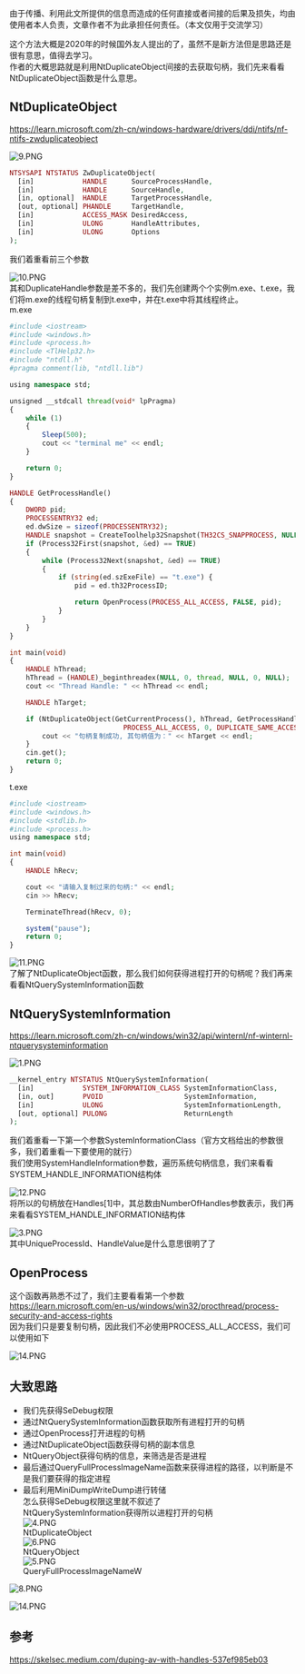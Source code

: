 由于传播、利用此文所提供的信息而造成的任何直接或者间接的后果及损失，均由使用者本人负责，文章作者不为此承担任何责任。（本文仅用于交流学习）

这个方法大概是2020年的时候国外友人提出的了，虽然不是新方法但是思路还是很有意思，值得去学习。  
作者的大概思路就是利用NtDuplicateObject间接的去获取句柄，我们先来看看NtDuplicateObject函数是什么意思。

NtDuplicateObject
-----------------

<https://learn.microsoft.com/zh-cn/windows-hardware/drivers/ddi/ntifs/nf-ntifs-zwduplicateobject>

![9.PNG](https://shs3.b.qianxin.com/attack_forum/2023/02/attach-090959fd60ae6f4b70808da25809552e9134b82a.png)

```php
NTSYSAPI NTSTATUS ZwDuplicateObject(
  [in]            HANDLE      SourceProcessHandle,
  [in]            HANDLE      SourceHandle,
  [in, optional]  HANDLE      TargetProcessHandle,
  [out, optional] PHANDLE     TargetHandle,
  [in]            ACCESS_MASK DesiredAccess,
  [in]            ULONG       HandleAttributes,
  [in]            ULONG       Options
);
```

我们着重看前三个参数

![10.PNG](https://shs3.b.qianxin.com/attack_forum/2023/02/attach-a498bf28fa1668798cb8dc0ec5c9b531a83674d1.png)  
其和DuplicateHandle参数是差不多的，我们先创建两个个实例m.exe、t.exe，我们将m.exe的线程句柄复制到t.exe中，并在t.exe中将其线程终止。  
m.exe

```php
#include <iostream>
#include <windows.h>
#include <process.h>
#include <TlHelp32.h>
#include "ntdll.h"
#pragma comment(lib, "ntdll.lib")

using namespace std;

unsigned __stdcall thread(void* lpPragma)
{
    while (1)
    {
        Sleep(500);
        cout << "terminal me" << endl;
    }

    return 0;
}

HANDLE GetProcessHandle()
{
    DWORD pid;
    PROCESSENTRY32 ed;
    ed.dwSize = sizeof(PROCESSENTRY32);
    HANDLE snapshot = CreateToolhelp32Snapshot(TH32CS_SNAPPROCESS, NULL);
    if (Process32First(snapshot, &ed) == TRUE)
    {
        while (Process32Next(snapshot, &ed) == TRUE)
        {
            if (string(ed.szExeFile) == "t.exe") {
                pid = ed.th32ProcessID;

                return OpenProcess(PROCESS_ALL_ACCESS, FALSE, pid);
            }
        }
    }
}

int main(void)
{
    HANDLE hThread;
    hThread = (HANDLE)_beginthreadex(NULL, 0, thread, NULL, 0, NULL);
    cout << "Thread Handle: " << hThread << endl;

    HANDLE hTarget;

    if (NtDuplicateObject(GetCurrentProcess(), hThread, GetProcessHandle(), &hTarget, 
                            PROCESS_ALL_ACCESS, 0, DUPLICATE_SAME_ACCESS) == STATUS_SUCCESS) {
        cout << "句柄复制成功, 其句柄值为：" << hTarget << endl;
    }
    cin.get();
    return 0;
}
```

t.exe

```php
#include <iostream>
#include <windows.h>
#include <stdlib.h>
#include <process.h>
using namespace std;

int main(void)
{
    HANDLE hRecv;

    cout << "请输入复制过来的句柄:" << endl;
    cin >> hRecv;

    TerminateThread(hRecv, 0);

    system("pause");
    return 0;
}
```

![11.PNG](https://shs3.b.qianxin.com/attack_forum/2023/02/attach-77790a328b07faaca010f5ca2f1dec59a03fccea.png)  
了解了NtDuplicateObject函数，那么我们如何获得进程打开的句柄呢？我们再来看看NtQuerySystemInformation函数

NtQuerySystemInformation
------------------------

<https://learn.microsoft.com/zh-cn/windows/win32/api/winternl/nf-winternl-ntquerysysteminformation>

![1.PNG](https://shs3.b.qianxin.com/attack_forum/2023/02/attach-777036ca5ff6e11dc48c8dfe43485990238196c7.png)

```php
__kernel_entry NTSTATUS NtQuerySystemInformation(
  [in]            SYSTEM_INFORMATION_CLASS SystemInformationClass,
  [in, out]       PVOID                    SystemInformation,
  [in]            ULONG                    SystemInformationLength,
  [out, optional] PULONG                   ReturnLength
);
```

我们着重看一下第一个参数SystemInformationClass（官方文档给出的参数很多，我们着重看一下要使用的就行）  
我们使用SystemHandleInformation参数，遍历系统句柄信息，我们来看看SYSTEM\_HANDLE\_INFORMATION结构体

![12.PNG](https://shs3.b.qianxin.com/attack_forum/2023/02/attach-447f299c13622704ef725778c141fddf831b15b2.png)  
将所以的句柄放在Handles\[1\]中，其总数由NumberOfHandles参数表示，我们再来看看SYSTEM\_HANDLE\_INFORMATION结构体

![3.PNG](https://shs3.b.qianxin.com/attack_forum/2023/02/attach-a744591eeaa8f6d075540ba4fe80ee5f3e4d66ac.png)  
其中UniqueProcessId、HandleValue是什么意思很明了了

OpenProcess
-----------

这个函数再熟悉不过了，我们主要看看第一个参数  
<https://learn.microsoft.com/en-us/windows/win32/procthread/process-security-and-access-rights>  
因为我们只是要复制句柄，因此我们不必使用PROCESS\_ALL\_ACCESS，我们可以使用如下

![14.PNG](https://shs3.b.qianxin.com/attack_forum/2023/02/attach-94fc38094b1169256d844f9b9bf0591612688edc.png)

大致思路
----

- 我们先获得SeDebug权限
- 通过NtQuerySystemInformation函数获取所有进程打开的句柄
- 通过OpenProcess打开进程的句柄
- 通过NtDuplicateObject函数获得句柄的副本信息
- NtQueryObject获得句柄的信息，来筛选是否是进程
- 最后通过QueryFullProcessImageName函数来获得进程的路径，以判断是不是我们要获得的指定进程
- 最后利用MiniDumpWriteDump进行转储  
    怎么获得SeDebug权限这里就不叙述了  
    NtQuerySystemInformation获得所以进程打开的句柄  
    ![4.PNG](https://shs3.b.qianxin.com/attack_forum/2023/02/attach-f95d1ef54214d756ecfc22675f2a3822632f0133.png)  
    NtDuplicateObject  
    ![6.PNG](https://shs3.b.qianxin.com/attack_forum/2023/02/attach-35a8c3f2ed1a2872e215beff25fd565c0476eedd.png)  
    NtQueryObject  
    ![5.PNG](https://shs3.b.qianxin.com/attack_forum/2023/02/attach-328fa36122211e72c8166fc8473dbf07d6b40dac.png)  
    QueryFullProcessImageNameW

![8.PNG](https://shs3.b.qianxin.com/attack_forum/2023/02/attach-31a9ff8f87935689c08a11373c49d429b0f26b30.png)

![14.PNG](https://shs3.b.qianxin.com/attack_forum/2023/02/attach-bd1e8aff2e8617835b9ef65c26ee7154cf1d40dc.png)

参考
--

<https://skelsec.medium.com/duping-av-with-handles-537ef985eb03>
